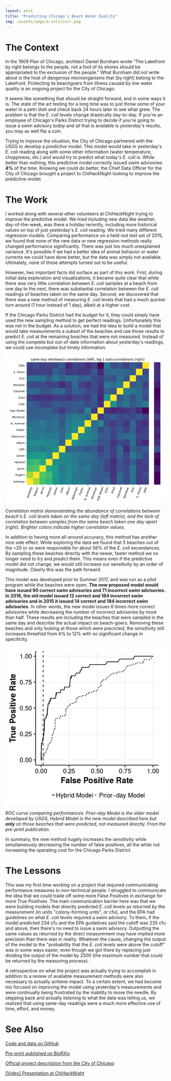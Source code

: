 ```yaml
---
layout: post
title: "Predicting Chicago's Beach Water Quality"
img: /assets/imgs/e-coli/corr.png
---
```


# The Context

In the 1909 Plan of Chicago, architect Daniel Burnham wrote "The Lakefront by right belongs to the people, not a foot of its shores should be appropriated to the exclusion of the people." <!-- Excluding a few private harbors and one airport that has since been reclaimed for the people during a midnight (de-)construction project, this vision remains remarkably accurate. -->  What Burnham did _not_ write about is the host of dangerous microorganisms that (by right) belong to the Lakefront. Protecting its beachgoers from illness caused by low water quality is an ongoing project for the City of Chicago.

It seems like something that should be straight forward, and in some ways it is. The state of the art testing for a long time was to just throw some of your water in a petri dish and check back 24 hours later to see what grew. The problem is that the _E. coli_ levels change drastically day-to-day. If you're an employee of Chicago's Parks District trying to decide if you're going to issue a swim advisory _today_ and all that is available is _yesterday's_ results, you may as well flip a coin.

Trying to improve the situation, the City of Chicago partnered with the USGS to develop a _predictive_ model. This model would take in yesterday's _E. coli_ reading along with some other information (water temperature, choppiness, etc.) and would try to predict what today's _E. coli_ is. While better than nothing, this predictive model correctly issued swim advisories **4%** of the time. Knowing we could do better, the Chief Data Officer for the City of Chicago brought a project to ChiHackNight looking to improve the predictive model.

# The Work

I worked along with several other volunteers at ChiHackNight trying to improve the predictive model. We tried including new data like weather, day-of-the-week, was there a holiday recently, including more historical values on top of just yesterday's _E. coli_ reading. We tried many different regression models. Comparing performance on a held-out test set of 2015, we found that none of the new data or new regression methods really changed performance significantly. There was just too much unexplained variance. It's possible if we had a better idea of animal behavior or water currents we could have done better, but the data was simply not available. Ultimately, none of these attempts turned out to be useful.

However, two important facts did surface as part of this work. First, during initial data exploration and visualizations, it became quite clear that while there was very little correlation between _E. coli_ samples at a beach from one day to the next, there was substantial correlation between the _E. coli_ readings of beaches taken on the same day. Second, we discovered that there was a new method of measuring _E. coli_ levels that had a much quicker turn around (1 hour instead of 1 day), albeit at a higher cost.

If the Chicago Parks District had the budget for it, they could simply have used the new sampling method to get perfect readings. Unfortunately this was not in the budget. As a solution, we had the idea to build a model that would take measurements a _subset_ of the beaches and use those results to predict _E. coli_ at the remaining beaches that were not measured. Instead of using the complete but out-of-date information about yesterday's readings, we could use incomplete but timely information.

![](/assets/imgs/e-coli/corr.png)

_Correlation matrix demonstrating the abundance of correlations between beach's E. coli levels taken on the same day (left matrix), and the lack of correlation between samples from the same beach taken one day apart (right). Brighter colors indicate higher correlation values._

In addition to having more all-around accuracy, this method has another nice side effect. While exploring the data we found that 5 beaches out of the ~20 or so were responsible for about 56% of the _E. coli_ exceedances. By sampling these beaches directly with the newer, faster method we no longer need to try and _predict_ them. This means even if the predictive model did not change, we would still increase our sensitivity by an order of magnitude. Clearly this was the path forward.

This model was developed prior to Summer 2017, and was run as a pilot program while the beaches were open. **The new proposed model would have issued 90 correct swim advisories and 71 incorrect swim advisories. In 2016, the old model issued 12 correct and 184 incorrect swim advisories and in 2015 it issued 14 correct and 184 incorrect swim advisories.** In other words, the new model issues 6 times more correct advisories while decreasing the number of incorrect advisories by more than half. These results are including the beaches that were sampled in the same day and describe the actual impact on beach-goers. Removing these beaches and only looking at those which were _precicted_, the sensitivity still increases threefold from 4% to 12% with no significant change in specificity.

![roc curve](/assets/imgs/e-coli/roc.png)

_ROC curve comparing performances. Prior-day Model is the older model developed by USGS, Hybrid Model is the new model described here but **only** on those beaches that were predicted, not measured directly. From the pre-print publication._

In summary, the new method hugely increases the sensitivity while simultaneously decreasing the number of false positives, all the while not increasing the operating cost for the Chicago Parks District.

# The Lessons

This was my first time working on a project that required communicating performance measures to non-technical people. I struggled to communicate the idea that we could trade off some more False Positives in exchange for more True Positives. The main communication barrier here was that we were building models that directly predicted _E. coli_ levels as returned by the measurement (in units "colony-forming units", or cfu), and the EPA had guidelines on what _E. coli_ levels required a swim advisory. To them, if the model predicted 234 cfu and the EPA guidelines said the cutoff was 235 cfu and above, then there's no need to issue a swim advisory. Outputting the same values as returned by the direct measurement may have implied more precision than there was in reality. Whatever the cause, changing the output of the model to the "probability that the _E. coli_ levels were above the cutoff" was in some ways easier, even though we got there by replacing just dividing the output of the model by 2500 (the maximum number that could be returned by the measuring process).  

A retrospective on what the project was actually trying to accomplish in addition to a review of available measurement methods were also necessary to actually achieve impact. To a certain extent, we had become too focused on improving the model using yesterday's measurements and were continually being frustrated by the inability to move the needle. By stepping back and actually listening to what the data was telling us, we realized that using same-day readings were a much more effective use of time, effort, and money.

# See Also

[Code and data on GitHub](https://github.com/Chicago/clear-water)

[Pre-print published on BioRXiv](https://www.biorxiv.org/content/early/2018/01/29/250480)

[Official project description from the City of Chicago](http://chicago.github.io/clear-water/)

[[Video] Presentation at ChiHackNight](https://youtu.be/svMEO9wrud4?t=10m2s)
